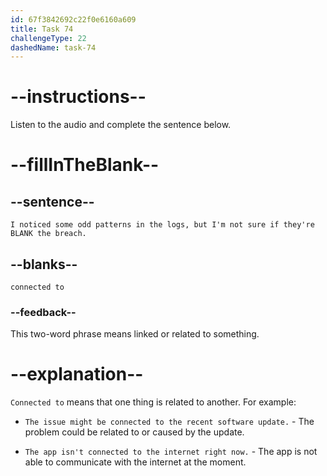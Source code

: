 ```yaml
---
id: 67f3842692c22f0e6160a609
title: Task 74
challengeType: 22
dashedName: task-74
---
```


<!-- (audio) Jessica: Not yet. I noticed some odd patterns in the logs, but I'm not sure if they're connected to the breach. -->

# --instructions--

Listen to the audio and complete the sentence below.

# --fillInTheBlank--

## --sentence--

`I noticed some odd patterns in the logs, but I'm not sure if they're BLANK the breach.`

## --blanks--

`connected to`

### --feedback--

This two-word phrase means linked or related to something.

# --explanation--

`Connected to` means that one thing is related to another. For example:  

- `The issue might be connected to the recent software update.` - The problem could be related to or caused by the update.

- `The app isn't connected to the internet right now.` - The app is not able to communicate with the internet at the moment.
